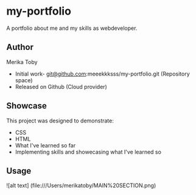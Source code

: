# my-portfolio
A portfolio about me and my skills as webdeveloper.

## Author
Merika Toby
* Initial work- git@github.com:meeekkksss/my-portfolio.git (Repository space)
* Released on Github (Cloud provider)

## Showcase 
This project was designed to demonstrate: 
* CSS 
* HTML
* What I've learned so far
* Implementing skills and showecasing what I've learned so 

## Usage 

![alt text] (file:///Users/merikatoby/MAIN%20SECTION.png)
